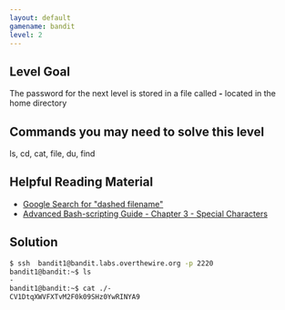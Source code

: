 ```yaml
---
layout: default
gamename: bandit
level: 2
---
```

Level Goal
----------
The password for the next level is stored in a file called **-**
located in the home directory

Commands you may need to solve this level
-----------------------------------------
ls, cd, cat, file, du, find

Helpful Reading Material
------------------------
- [Google Search for "dashed filename"][]
- [Advanced Bash-scripting Guide - Chapter 3 - Special Characters][]

[Google Search for "dashed filename"]: https://www.google.com/search?q=dashed+filename
[Advanced Bash-scripting Guide - Chapter 3 - Special Characters]: http://tldp.org/LDP/abs/html/special-chars.html
Solution
--------------------------
```bash
$ ssh  bandit1@bandit.labs.overthewire.org -p 2220
bandit1@bandit:~$ ls
-
bandit1@bandit:~$ cat ./-
CV1DtqXWVFXTvM2F0k09SHz0YwRINYA9
```
